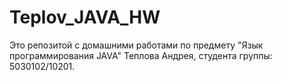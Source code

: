 # Teplov_JAVA_HW
Это репозитой с домашними работами по предмету "Язык программирования JAVA" Теплова Андрея, студента группы: 5030102/10201.
